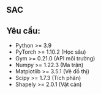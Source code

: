 **SAC** 
---

## **Yêu cầu**:

- Python >= 3.9
- PyTorch >= 1.10.2 (Học sâu)
- Gym >= 0.21.0 (API môi trường)
- Numpy >= 1.22.3 (Ma trận)
- Matplotlib >= 3.5.1 (Vẽ đồ thị)
- Scipy >= 1.7.3 (Tích phân)
- Shapely >= 2.0.1 (Vật cản)
